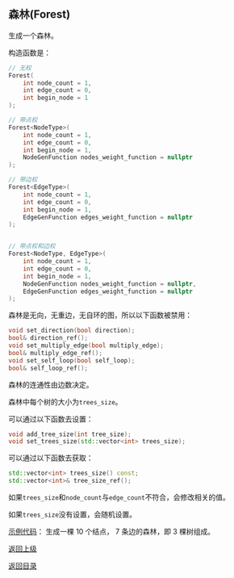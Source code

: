 ## 森林(Forest)

生成一个森林。

构造函数是：
```cpp
// 无权
Forest(
    int node_count = 1, 
    int edge_count = 0, 
    int begin_node = 1
);

// 带点权
Forest<NodeType>(
    int node_count = 1, 
    int edge_count = 0, 
    int begin_node = 1,
    NodeGenFunction nodes_weight_function = nullptr
);

// 带边权
Forest<EdgeType>(
    int node_count = 1, 
    int edge_count = 0, 
    int begin_node = 1,
    EdgeGenFunction edges_weight_function = nullptr
);


// 带点权和边权
Forest<NodeType, EdgeType>(
    int node_count = 1, 
    int edge_count = 0, 
    int begin_node = 1,
    NodeGenFunction nodes_weight_function = nullptr,
    EdgeGenFunction edges_weight_function = nullptr
);
```

森林是无向，无重边，无自环的图，所以以下函数被禁用：
```cpp
void set_direction(bool direction);
bool& direction_ref();
void set_multiply_edge(bool multiply_edge);
bool& multiply_edge_ref();
void set_self_loop(bool self_loop);
bool& self_loop_ref();
```

森林的连通性由边数决定。

森林中每个树的大小为`trees_size`。

可以通过以下函数去设置：

```cpp
void add_tree_size(int tree_size);
void set_trees_size(std::vector<int> trees_size);
```
可以通过以下函数去获取：

```cpp
std::vector<int> trees_size() const;
std::vector<int>& tree_size_ref();
```

如果`trees_size`和`node_count`与`edge_count`不符合，会修改相关的值。

如果`trees_size`没有设置，会随机设置。

[示例代码](../../../examples/forest.cpp)：
生成一棵 $10$ 个结点， $7$ 条边的森林，即 $3$ 棵树组成。


[返回上级](./summary.md)

[返回目录](../../home.md)